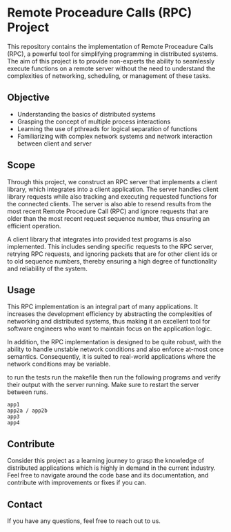# Remote Proceadure Calls (RPC) Project

This repository contains the implementation of Remote Proceadure Calls (RPC), a powerful tool for simplifying programming in distributed systems. The aim of this project is to provide non-experts the ability to seamlessly execute functions on a remote server without the need to understand the complexities of networking, scheduling, or management of these tasks.

## Objective

- Understanding the basics of distributed systems
- Grasping the concept of multiple process interactions
- Learning the use of pthreads for logical separation of functions
- Familiarizing with complex network systems and network interaction between client and server

## Scope

Through this project, we construct an RPC server that implements a client library, which integrates into a client application. The server handles client library requests while also tracking and executing requested functions for the connected clients. The server is also able to resend results from the most recent Remote Procedure Call (RPC) and ignore requests that are older than the most recent request sequence number, thus ensuring an efficient operation.

A client library that integrates into provided test programs is also implemented. This includes sending specific requests to the RPC server, retrying RPC requests, and ignoring packets that are for other client ids or to old sequence numbers, thereby ensuring a high degree of functionality and reliability of the system.

## Usage

This RPC implementation is an integral part of many applications. It increases the development efficiency by abstracting the complexities of networking and distributed systems, thus making it an excellent tool for software engineers who want to maintain focus on the application logic.

In addition, the RPC implementation is designed to be quite robust, with the ability to handle unstable network conditions and also enforce at-most once semantics. Consequently, it is suited to real-world applications where the network conditions may be variable.

to run the tests run the makefile then run the following programs and verify their output with the server running. Make sure to restart the server between runs.

```
app1
app2a / app2b
app3
app4
```

## Contribute

Consider this project as a learning journey to grasp the knowledge of distributed applications which is highly in demand in the current industry. Feel free to navigate around the code base and its documentation, and contribute with improvements or fixes if you can.

## Contact

If you have any questions, feel free to reach out to us.

